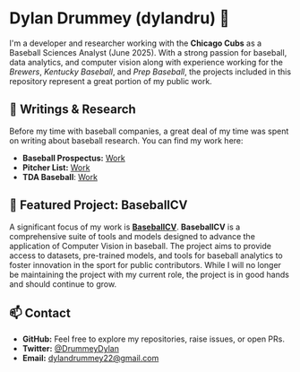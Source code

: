 # Dylan Drummey (dylandru) 👋

I'm a developer and researcher working with the **Chicago Cubs** as a Baseball Sciences Analyst (June 2025). With a strong passion for baseball, data analytics, and computer vision along with experience working for the *Brewers*, *Kentucky Baseball*, and *Prep Baseball*, the projects included in this repository represent a great portion of my public work.

## 📝 Writings & Research

Before my time with baseball companies, a great deal of my time was spent on writing about baseball research. You can find my work here: 

* **Baseball Prospectus:** [Work](https://www.baseballprospectus.com/author/dylan-drummey/)
* **Pitcher List:** [Work](https://pitcherlist.com/author/dylan-drummey/)
* **TDA Baseball**: [Work](https://www.tdabaseball.com/blog/categories/dylan-collection)

## 🚀 Featured Project: BaseballCV

A significant focus of my work is **[BaseballCV](https://github.com/BaseballCV/BaseballCV)**. **BaseballCV** is a comprehensive suite of tools and models designed to advance the application of Computer Vision in baseball. The project aims to provide access to datasets, pre-trained models, and tools for baseball analytics to foster innovation in the sport for public contributors. While I will no longer be maintaining the project with my current role, the project is in good hands and should continue to grow.

## 📫 Contact

* **GitHub:** Feel free to explore my repositories, raise issues, or open PRs.
* **Twitter:** [@DrummeyDylan](https://twitter.com/DrummeyDylan)
* **Email:** [dylandrummey22@gmail.com](mailto:dylandrummey22@gmail.com)


